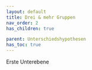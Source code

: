 ```yaml
---
layout: default
title: Drei & mehr Gruppen
nav_order: 2
has_children: true

parent: Unterschiedshypothesen
has_toc: true
---
```


Erste Unterebene
